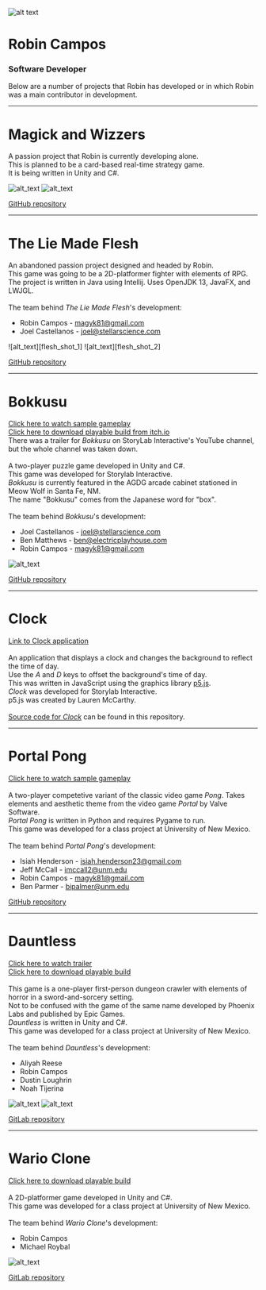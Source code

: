 [robin]: https://i.ibb.co/5kJ4B6P/robin-circle.png
[wizzers_shot_1]: https://i.ibb.co/JvzbFvB/board.png
[wizzers_shot_2]: https://i.ibb.co/Wg9kTVB/hand-smaller-cards.png
[bokkusu_shot]: https://img.itch.zone/aW1nLzM0MTU3ODkucG5n/original/TnGDPw.png
[dauntless_shot_1]: https://i.ibb.co/jk5kdT9/dauntless-1.png
[dauntless_shot_2]: https://i.ibb.co/s51qjDm/dauntless-2.png
[wario_shot]: https://i.ibb.co/60zQ84t/wario.png

![alt text][robin]

# Robin Campos
### Software Developer

<p>Below are a number of projects that Robin has developed or in which Robin was a main contributor in development.</p>

___

# Magick and Wizzers
A passion project that Robin is currently developing alone.<br>
This is planned to be a card-based real-time strategy game.<br>
It is being written in Unity and C#.<br>

![alt_text][wizzers_shot_1]
![alt_text][wizzers_shot_2]

[GitHub repository](https://github.com/magyk81/Magick_and_Wizzers)

---

# The Lie Made Flesh
An abandoned passion project designed and headed by Robin.<br>
This game was going to be a 2D-platformer fighter with elements of RPG.<br>
The project is written in Java using Intellij. Uses OpenJDK 13, JavaFX, and LWJGL.<br><br>
The team behind *The Lie Made Flesh*'s development:
+ Robin Campos - magyk81@gmail.com
+ Joel Castellanos - joel@stellarscience.com

![alt_text][flesh_shot_1]
![alt_text][flesh_shot_2]

[GitHub repository](https://github.com/magyk81/Droserogis)

___

# Bokkusu
[Click here to watch sample gameplay](https://youtu.be/Cv-jjsrRf2E)<br>
[Click here to download playable build from itch.io](https://magyk81.itch.io/bokkusu)<br>
There was a trailer for *Bokkusu* on StoryLab Interactive's YouTube channel, but the whole channel was taken down.<br><br>
A two-player puzzle game developed in Unity and C#.<br>
This game was developed for Storylab Interactive.<br>
*Bokkusu* is currently featured in the AGDG arcade cabinet stationed in Meow Wolf in Santa Fe, NM.<br>
The name "Bokkusu" comes from the Japanese word for "box".<br><br>
The team behind *Bokkusu*'s development:
+ Joel Castellanos - joel@stellarscience.com
+ Ben Matthews - ben@electricplayhouse.com
+ Robin Campos - magyk81@gmail.com

![alt_text][bokkusu_shot]

[GitHub repository](https://github.com/castellanos70/Bokkusu)

___

# Clock
[Link to Clock application](https://magyk81.github.io/Clock/index.html)<br><br>
An application that displays a clock and changes the background to reflect the time of day.<br>
Use the *A* and *D* keys to offset the background's time of day.<br>
This was written in JavaScript using the graphics library [p5.js](p5js.org).<br>
*Clock* was developed for Storylab Interactive.<br>
p5.js was created by Lauren McCarthy.<br><br>
[Source code for *Clock*](https://github.com/magyk81/magyk81.github.io/tree/master/Clock) can be found in this repository.

___

# Portal Pong
[Click here to watch sample gameplay](http://www.youtube.com/watch?v=5LbnfjEFXmo)<br><br>
A two-player competetive variant of the classic video game *Pong*. Takes elements and aesthetic theme from the video game *Portal* by Valve Software.<br>
*Portal Pong* is written in Python and requires Pygame to run.<br>
This game was developed for a class project at University of New Mexico.<br><br>
The team behind *Portal Pong*'s development:
+ Isiah Henderson - isiah.henderson23@gmail.com
+ Jeff McCall - imccall2@unm.edu
+ Robin Campos - magyk81@gmail.com
+ Ben Parmer - bipalmer@unm.edu

[GitHub repository](https://github.com/magyk81/Portal_Pong)

___

# Dauntless
[Click here to watch trailer](https://www.youtube.com/watch?v=UHjMnWaz_J8)<br>
[Click here to download playable build](http://www.mediafire.com/file/e18abd02h99cn6l/Dauntless_build.zip/file)<br><br>
This game is a one-player first-person dungeon crawler with elements of horror in a sword-and-sorcery setting.<br>
Not to be confused with the game of the same name developed by Phoenix Labs and published by Epic Games.<br>
*Dauntless* is written in Unity and C#.<br>
This game was developed for a class project at University of New Mexico.<br><br>
The team behind *Dauntless*'s development:
+ Aliyah Reese
+ Robin Campos
+ Dustin Loughrin
+ Noah Tijerina

![alt_text][dauntless_shot_1]
![alt_text][dauntless_shot_2]

[GitLab repository](https://gitlab.com/magyk81/Dauntless)

___

# Wario Clone
[Click here to download playable build](http://www.mediafire.com/file/e3ejf6scksfxdfr/Wario_Clone.zip/file)<br><br>
A 2D-platformer game developed in Unity and C#.<br>
This game was developed for a class project at University of New Mexico.<br><br>
The team behind *Wario Clone*'s development:
+ Robin Campos
+ Michael Roybal

![alt_text][wario_shot]

[GitLab repository](https://gitlab.com/magyk81/Wario_Clone)

